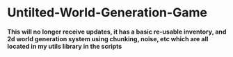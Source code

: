 # Untilted-World-Generation-Game
**This will no longer receive updates, it has a basic re-usable inventory, and 2d world generation system using chunking, noise, etc which are all located
in my utils library in the scripts**
